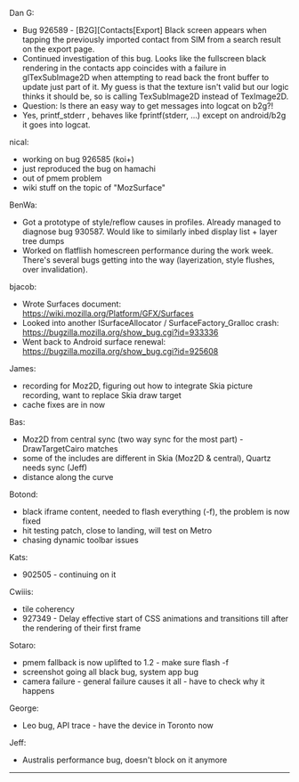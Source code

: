Dan G:
* Bug 926589  -            [B2G][Contacts[Export] Black  screen appears when tapping the  previously imported contact from SIM  from a search result on the export  page.
* Continued investigation of this bug. Looks like the fullscreen black rendering in the contacts app coincides with a failure in glTexSubImage2D when attempting to read back the front buffer to update just part of it. My guess is that the texture isn't valid but our logic thinks it should be, so is calling TexSubImage2D instead of TexImage2D.
* Question: Is there an easy way to get messages into logcat on b2g?!
* Yes, printf_stderr , behaves like fprintf(stderr, ...) except on android/b2g it goes into logcat.

nical:
* working on bug 926585 (koi+)
* just reproduced the bug on hamachi
* out of pmem problem
* wiki stuff on the topic of "MozSurface"

BenWa:
* Got a prototype of style/reflow causes in profiles. Already managed to diagnose bug 930587. Would like to similarly inbed display list + layer tree dumps
* Worked on flatflish homescreen performance during the work week. There's several bugs getting into the way (layerization, style flushes, over invalidation).

bjacob:
* Wrote Surfaces document: https://wiki.mozilla.org/Platform/GFX/Surfaces
* Looked into another ISurfaceAllocator / SurfaceFactory_Gralloc crash: https://bugzilla.mozilla.org/show_bug.cgi?id=933336
* Went back to Android surface renewal: https://bugzilla.mozilla.org/show_bug.cgi?id=925608

James:
* recording for Moz2D, figuring out how to integrate Skia picture recording, want to replace Skia draw target
* cache fixes are in now

Bas:
* Moz2D from central sync (two way sync for the most part) - DrawTargetCairo matches
* some of the includes are different in Skia (Moz2D & central), Quartz needs sync (Jeff)
* distance along the curve

Botond:
* black iframe content, needed to flash everything (-f), the problem is now fixed
* hit testing patch, close to landing, will test on Metro
* chasing dynamic toolbar issues

Kats:
* 902505 - continuing on it

Cwiiis:
* tile coherency
* 927349 - Delay effective start of CSS animations and transitions till after the rendering of their first frame

Sotaro:
* pmem fallback is now uplifted to 1.2 - make sure flash -f
* screenshot going all black bug, system app bug
* camera failure - general failure causes it all - have to check why it happens

George:
* Leo bug, API trace - have the device in Toronto now

Jeff:
* Australis performance bug, doesn't block on it anymore

________________


